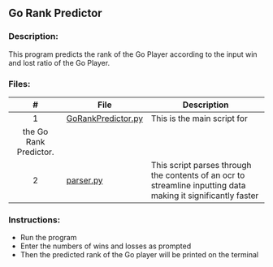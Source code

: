 ## Go Rank Predictor

### Description:
This program predicts the rank of the Go Player according to the input win and lost ratio of the Go Player.

### Files:
|   #   | File            | Description                                        |
| :---: | --------------- | -------------------------------------------------- |
|   1   | [GoRankPredictor.py](https://github.com/jtsui23-code/Projects/blob/main/Projects/GoRankPredictor/GoRankPredictor.py)        | This is the main script for 
the Go Rank Predictor.      |
| 2 | [parser.py](https://github.com/jtsui23-code/Projects/blob/main/Projects/GoRankPredictor/parser.py) | This script parses through the contents of an ocr to streamline inputting data making it significantly faster |



### Instructions:

- Run the program
- Enter the numbers of wins and losses as prompted
- Then the predicted rank of the Go player will be printed on the terminal

